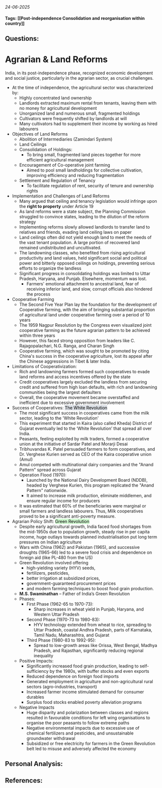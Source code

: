 *24-06-2025*
#### Tags: [[Post-independence Consolidation and reorganisation within country]]


## Questions:



# Agrarian & Land Reforms

India, in its post-independence phase, recognized economic development and social justice, particularly in the agrarian sector, as crucial challenges.

- At the time of independence, the agricultural sector was characterized by:
	- Highly concentrated land ownership
	- Landlords extracted maximum rental from tenants, leaving them with no money for agricultural development
	- Unorganized land and numerous small, fragmented holdings
	- Cultivators were frequently shifted by landlords at will
	- Many cultivators had to supplement their income by working as hired labourers
- Objectives of Land Reforms
	- Abolition of Intermediaries (Zamindari System)
	- Land Ceilings
	- Consolidation of Holdings:
		- To bring small, fragmented land pieces together for more efficient agricultural management
	- Encouragement of Co-operative joint farming
		- Aimed to pool small landholdings for collective cultivation, improving efficiency and reducing fragmentation
	- Settlement and Regulation of Tenancy
		- To facilitate regulation of rent, security of tenure and ownership rights 
- Implementation and Challenges of Land Reforms
	- Many argued that ceiling and tenancy legislation would infringe upon the **right to property** under Article 19
	- As land reforms were a state subject, the Planning Commission struggled to convince states, leading to the dilution of the reform strategy
	- Implementing reforms slowly allowed landlords to transfer land to relatives and friends, evading land ceiling laws on paper
	- Land ceilings often did not yield enough land to meet the needs of the vast tenant population. A large portion of recovered land remained undistributed and uncultivated.
	- The landowning classes, who benefited from rising agricultural productivity and land values, held significant social and political power and bitterly opposed ceilings on holdings, preventing serious efforts to organize the landless
	- Significant progress in consolidating holdings was limited to Uttar Pradesh, Haryana, and Punjab. Elsewhere, momentum was lost. 
		- Farmers' emotional attachment to ancestral land, fear of receiving inferior land, and slow, corrupt officials also hindered the process
- Cooperative Farming
	- The Second Five Year Plan lay the foundation for the development of Cooperative farming, with the aim of bringing substantial proportion of agricultural land under cooperative farming over a period of 10 years
	- The 1959 Nagpur Resolution by the Congress even visualized joint cooperative farming as the future agrarian pattern to be achieved within three years
	- However, this faced strong opposition from leaders like C. Rajagopalachari, N.G. Ranga, and Charan Singh
	- Cooperative farming, which was sought to be promoted by citing China's success in the cooperative agriculture, lost its appeal after the Chinese aggressions in Tibet & later India. 
- Limitations of Cooperativization:
	- Rich and landowning farmers formed such cooperatives to evade land reforms and access incentives offered by the state
	- Credit cooperatives largely excluded the landless from securing credit and suffered from high loan defaults, with rich and landowning communities being the largest defaulters
	- Overall, the cooperative movement became overstaffed and inefficient due to excessive government involvement
- Success of Cooperatives: <mark style="background: #CACFD9A6;">The White Revolution</mark>
	- The most significant success in cooperatives came from the milk sector, leading to the 'White Revolution'
	- This experiment that started in Kaira (also called Kheda) District of Gujarat eventually led to the ‘White Revolution’ that spread all over India.
	- Peasants, feeling exploited by milk traders, formed a cooperative union at the initiative of Sardar Patel and Morarji Desai
	- Tribhuvandas K. Patel persuaded farmers to form cooperatives, and Dr. Verghese Kurien served as CEO of the Kaira cooperative union (Amul)
	- Amul competed with multinational dairy companies and the "Anand Pattern" spread across Gujarat
	- Operation Flood (1970): 
		- Launched by the National Dairy Development Board (NDDB), headed by Verghese Kurien, this program replicated the "Anand Pattern" nationwide. 
		- It aimed to increase milk production, eliminate middlemen, and ensure regular income for producers
	- It was estimated that 60% of the beneficiaries were marginal or small farmers and landless labourers. Thus, Milk cooperatives proved to be a significant anti-poverty measure.
- Agrarian Policy Shift: <mark style="background: #BBFABBA6;">Green Revolution</mark>
	- Despite early agricultural growth, India faced food shortages from the mid-1950s due to population growth, steady rise in per capita income, huge outlays towards planned industrialisation put long term pressures on Indian agriculture
	- Wars with China (1962) and Pakistan (1965), and successive droughts (1965-66) led to a severe food crisis and dependence on foreign aid (like PL-480 from the US)
	- Green Revolution involved offering 
		- high-yielding variety (HYV) seeds, 
		- fertilizers, pesticides, 
		- better irrigation at subsidized prices,
		- government-guaranteed procurement prices
		- and modern farming techniques to boost food grain production.
	- **M.S. Swaminathan** – Father of India’s Green Revolution
	- Phases:
		- First Phase (1962-65 to 1970-73): 
			- Sharp increases in wheat yield in Punjab, Haryana, and Western Uttar Pradesh
		- Second Phase (1970-73 to 1980-83): 
			- HYV technology extended from wheat to rice, spreading to Uttar Pradesh, coastal Andhra Pradesh, parts of Karnataka, Tamil Nadu, Maharashtra, and Gujarat
		- Third Phase (1980-83 to 1992-95): 
			- Spread to low-growth areas like Orissa, West Bengal, Madhya Pradesh, and Rajasthan, significantly reducing regional inequality
	- Positive Impacts:
		- Significantly increased food grain production, leading to self-sufficiency by the 1980s, with buffer stocks and even exports
		- Reduced dependence on foreign food imports
		- Generated employment in agriculture and non-agricultural rural sectors (agro-industries, transport)
		- Increased farmer income stimulated demand for consumer durables
		- Surplus food stocks enabled poverty alleviation programs
	- Negative Impacts
		- Huge disparity and polarization between classes and regions resulted in favourable conditions for left wing organisations to organise the poor peasants to follow extreme paths
		- Negative environmental impacts due to excessive use of chemical fertilizers and pesticides, and unsustainable groundwater withdrawal
		- Subsidized or free electricity for farmers in the Green Revolution belt led to misuse and adversely affected the economy
 



## Personal Analysis:


## References: